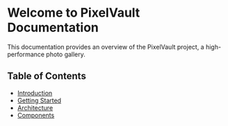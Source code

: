 # Welcome to PixelVault Documentation

This documentation provides an overview of the PixelVault project, a high-performance photo gallery.

## Table of Contents

- [Introduction](introduction.md)
- [Getting Started](getting-started.md)
- [Architecture](architecture.md)
- [Components](components.md)
